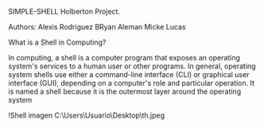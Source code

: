 SIMPLE-SHELL Holberton Project.

Authors: 
Alexis Rodriguez
BRyan Aleman
Micke Lucas

What is a Shell in Computing?

In computing, a shell is a computer program that exposes an operating system's services to a human user or other programs. In general, operating system shells use either a command-line interface (CLI) or graphical user interface (GUI), depending on a computer's role and particular operation. It is named a shell because it is the outermost layer around the operating system

!Shell imagen
C:\Users\Usuario\Desktop\th.jpeg

